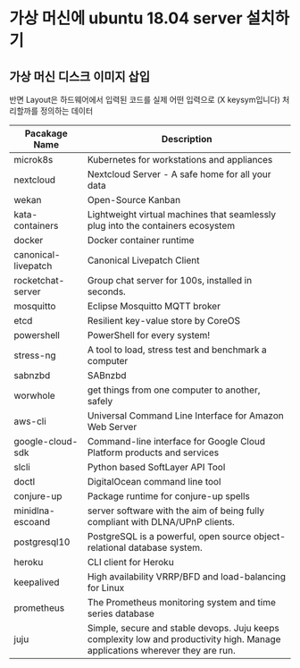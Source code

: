 # 가상 머신에 ubuntu 18.04 server 설치하기

## 가상 머신 디스크 이미지 삽입



반면 Layout은 하드웨어에서 입력된 코드를 실제 어떤 입력으로 (X keysym입니다) 처리할까를 정의하는 데이터

|Pacakage Name|Description|
|-------------|-----------|
|microk8s|Kubernetes for workstations and appliances|
|nextcloud|Nextcloud Server - A safe home for all your data|
|wekan|Open-Source Kanban|
|kata-containers|Lightweight virtual machines that seamlessly plug into the containers ecosystem|
|docker|Docker container runtime|
|canonical-livepatch|Canonical Livepatch Client|
|rocketchat-server|Group chat server for 100s, installed in seconds.|
|mosquitto|Eclipse Mosquitto MQTT broker|
|etcd|Resilient key-value store by CoreOS|
|powershell|PowerShell for every system!|
|stress-ng|A tool to load, stress test and benchmark a computer|
|sabnzbd|SABnzbd|
|worwhole|get things from one computer to another, safely|
|aws-cli|Universal Command Line Interface for Amazon Web Server|
|google-cloud-sdk|Command-line interface for Google Cloud Platform products and services|
|slcli|Python based SoftLayer API Tool|
|doctl|DigitalOcean command line tool|
|conjure-up|Package runtime for conjure-up spells|
|minidlna-escoand|server software with the aim of being fully compliant with DLNA/UPnP clients.|
|postgresql10|PostgreSQL is a powerful, open source object-relational database system.|
|heroku|CLI client for Heroku|
|keepalived|High availability VRRP/BFD and load-balancing for Linux|
|prometheus|The Prometheus monitoring system and time series database|
|juju|Simple, secure and stable devops. Juju keeps complexity low and productivity high. Manage applications wherever they are run.|
